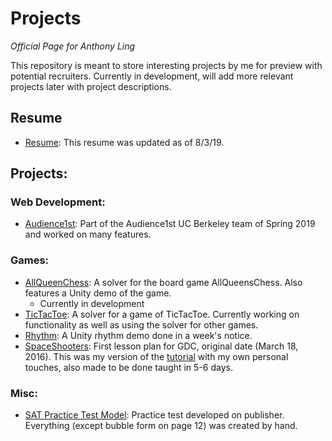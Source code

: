 # Projects
*Official Page for Anthony Ling*

This repository is meant to store interesting projects by me for preview with potential recruiters. Currently in development, will add more relevant projects later with project descriptions. 

## Resume
* [Resume](https://github.com/Ant1ng2/Projects/raw/master/Files/08_01_2019_resume.pdf): This resume was updated as of 8/3/19.

## Projects:

### Web Development:
* [Audience1st](https://github.com/armandofox/audience1st): Part of the Audience1st UC Berkeley team of Spring 2019 and worked on many features.

### Games:
* [AllQueenChess](https://github.com/Ant1ng2/FourQueens): A solver for the board game AllQueensChess. Also features a Unity demo of the game.
  * Currently in development
* [TicTacToe](https://github.com/Ant1ng2/Gamesolver): A solver for a game of TicTacToe. Currently working on functionality as well as using the solver for other games.
* [Rhythm](https://github.com/Ant1ng2/Rhythm): A Unity rhythm demo done in a week's notice.
* [SpaceShooters](https://github.com/Ant1ng2/SpaceShooters): First lesson plan for GDC, original date (March 18, 2016). This was my version of the [tutorial](https://unity3d.com/learn/tutorials/s/space-shooter-tutorial) with my own personal touches, also made to be done taught in 5-6 days.

### Misc:
* [SAT Practice Test Model](https://drive.google.com/file/d/1Hew4OEauzVEWKf0Pgb2fYetlEG9tL8Bp/view): Practice test developed on publisher. Everything (except bubble form on page 12) was created by hand.

